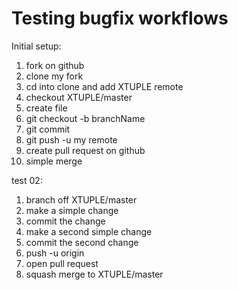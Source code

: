 # Testing bugfix workflows

Initial setup:

1. fork on github
1. clone my fork
1. cd into clone and add XTUPLE remote
1. checkout XTUPLE/master
1. create file
1. git checkout -b branchName
1. git commit
1. git push -u my remote
1. create pull request on github 
1. simple merge

test 02:
1. branch off XTUPLE/master
1. make a simple change
1. commit the change
1. make a second simple change
1. commit the second change
1. push -u origin
1. open pull request
1. squash merge to XTUPLE/master
